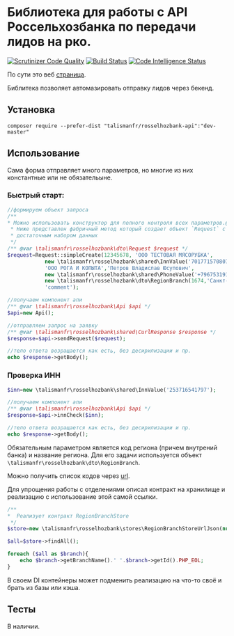 Библиотека для работы с API Россельхозбанка по передачи лидов на рко.
===
[![Scrutinizer Code Quality](https://scrutinizer-ci.com/g/TalismanFR/rosselhozbank-api/badges/quality-score.png?b=master)](https://scrutinizer-ci.com/g/TalismanFR/rosselhozbank-api/badges/quality-score.png?b=master)
[![Build Status](https://scrutinizer-ci.com/g/TalismanFR/rosselhozbank-api/badges/build.png?b=master)](https://scrutinizer-ci.com/g/TalismanFR/rosselhozbank-api/build-status/master)
[![Code Intelligence Status](https://scrutinizer-ci.com/g/TalismanFR/rosselhozbank-api/badges/code-intelligence.svg?b=master)](https://scrutinizer-ci.com/code-intelligence)

По сути это веб [страница](https://www.rshb.ru/promo/smb/rko-partner/).

Библитека позволяет автомазировать отправку лидов через бекенд.

## Установка

```
composer require --prefer-dist "talismanfr/rosselhozbank-api":"dev-master"
```

## Использование
Сама форма отправляет много параметров, но многие из них константные или не обязательыне.

### Быстрый старт:
```php
//формируем объект запроса
/**
* Можно использовать конструктор для полного контроля всех параметров.@api 
 * Ниже представлен фабричный метод который создает объект `Request` с минимальным 
 * достаточным набором данных
 */
/** @var \talismanfr\rosselhozbank\dto\Request $request */
$request=Request::simpleCreate(12345678, 'ООО ТЕСТОВАЯ МЯСОРУБКА',
            new \talismanfr\rosselhozbank\shared\InnValue('701771570807'),
            'ООО РОГА И КОПЫТА','Петров Владислав Юсупович',
            new \talismanfr\rosselhozbank\shared\PhoneValue('+79675319122'),null,
            new \talismanfr\rosselhozbank\dto\RegionBranch(1674,'Санкт-Петербургский филиал','Санкт-Петербург'),
            'comment');

//получаем компонент апи
/** @var \talismanfr\rosselhozbank\Api $api */
$api=new Api();

//отправляем запрос на заявку
/** @var \talismanfr\rosselhozbank\shared\CurlResponse $response */
$response=$api->sendRequest($request);

//тело ответа возращается как есть, без десирилизации и пр.
echo $response->getBody();
```

### Проверка ИНН
```php
$inn=new \talismanfr\rosselhozbank\shared\InnValue('253716541797');

//получаем компонент апи
/** @var \talismanfr\rosselhozbank\Api $api */
$response=$api->innCheck($inn);

//тело ответа возращается как есть, без десирилизации и пр.
echo $response->getBody();
```

Обязательным параметром является код региона (причем внутрений банка) и название региона.
Для его задачи используется объект `\talismanfr\rosselhozbank\dto\RegionBranch`.

Можно получить список кодов через [url](https://www.rshb.ru/promo/smb/rko-partner/js/region.json).

Для упрощения работы с отделениями описал контракт на хранилище и реализацию с использование этой самой ссылки.

```php
/**
*  Реализует контракт RegionBranchStore
 */
$store=new \talismanfr\rosselhozbank\stores\RegionBranchStoreUrlJson(null);

$all=$store->findAll();

foreach ($all as $branch){
    echo $branch->getBranchName().' '.$branch->getId().PHP_EOL;
}
```
В своем DI контейнеры может подменить реализацию на что-то своё и брать из базы или кэша.

## Тесты
В наличии.